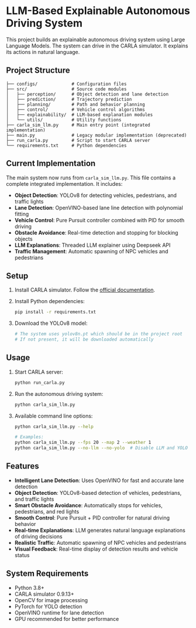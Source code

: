 # LLM-Based Explainable Autonomous Driving System

This project builds an explainable autonomous driving system using Large Language Models. The system can drive in the CARLA simulator. It explains its actions in natural language.

## Project Structure

```
├── configs/             # Configuration files
├── src/                 # Source code modules
│   ├── perception/      # Object detection and lane detection
│   ├── prediction/      # Trajectory prediction
│   ├── planning/        # Path and behavior planning
│   ├── control/         # Vehicle control algorithms
│   ├── explainability/  # LLM-based explanation modules
│   └── utils/           # Utility functions
├── carla_sim_llm.py     # Main entry point (integrated implementation)
├── main.py              # Legacy modular implementation (deprecated)
├── run_carla.py         # Script to start CARLA server
└── requirements.txt     # Python dependencies
```

## Current Implementation

The main system now runs from `carla_sim_llm.py`. This file contains a complete integrated implementation. It includes:

- **Object Detection**: YOLOv8 for detecting vehicles, pedestrians, and traffic lights
- **Lane Detection**: OpenVINO-based lane line detection with polynomial fitting
- **Vehicle Control**: Pure Pursuit controller combined with PID for smooth driving
- **Obstacle Avoidance**: Real-time detection and stopping for blocking objects
- **LLM Explanations**: Threaded LLM explainer using Deepseek API
- **Traffic Management**: Automatic spawning of NPC vehicles and pedestrians

## Setup

1. Install CARLA simulator. Follow the [official documentation](https://carla.readthedocs.io/en/latest/start_quickstart/).
2. Install Python dependencies:
   ```bash
   pip install -r requirements.txt
   ```

3. Download the YOLOv8 model:
   ```bash
   # The system uses yolov8n.pt which should be in the project root
   # If not present, it will be downloaded automatically
   ```

## Usage

1. Start CARLA server:
   ```bash
   python run_carla.py
   ```

2. Run the autonomous driving system:
   ```bash
   python carla_sim_llm.py
   ```

3. Available command line options:
   ```bash
   python carla_sim_llm.py --help
   
   # Examples:
   python carla_sim_llm.py --fps 20 --map 2 --weather 1
   python carla_sim_llm.py --no-llm --no-yolo  # Disable LLM and YOLO
   ```

## Features

- **Intelligent Lane Detection**: Uses OpenVINO for fast and accurate lane detection
- **Object Detection**: YOLOv8-based detection of vehicles, pedestrians, and traffic lights  
- **Smart Obstacle Avoidance**: Automatically stops for vehicles, pedestrians, and red lights
- **Smooth Control**: Pure Pursuit + PID controller for natural driving behavior
- **Real-time Explanations**: LLM generates natural language explanations of driving decisions
- **Realistic Traffic**: Automatic spawning of NPC vehicles and pedestrians
- **Visual Feedback**: Real-time display of detection results and vehicle status

## System Requirements

- Python 3.8+
- CARLA simulator 0.9.13+
- OpenCV for image processing
- PyTorch for YOLO detection
- OpenVINO runtime for lane detection
- GPU recommended for better performance 